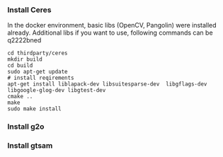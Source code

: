 <!--
 * @Author: yanyan-li yanyan.li.camp@gmail.com
 * @Date: 2022-09-19 16:10:01
 * @LastEditTime: 2022-09-20 13:56:48
 * @LastEditors: yanyan-li yanyan.li.camp@gmail.com
 * @Description: 
 * @FilePath: /venom/thirdparty/readme.md
-->
### Install Ceres

In the docker environment, basic libs (OpenCV, Pangolin) were installed already. Additional libs if you want to use, following commands can be q2222bned 

```
cd thirdparty/ceres
mkdir build 
cd build 
sudo apt-get update
# install reqirements
apt-get install liblapack-dev libsuitesparse-dev  libgflags-dev libgoogle-glog-dev libgtest-dev
cmake ..
make 
sudo make install
```
### Install g2o 

### Install gtsam


